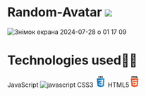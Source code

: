 # Random-Avatar <img src='https://avatars.githubusercontent.com/u/7983162?s=200&v=4' width=40>
![Знімок екрана 2024-07-28 о 01 17 09](https://github.com/user-attachments/assets/6d878309-027a-43f9-a1ff-e244158f8632)
# Technologies used👨‍💻
JavaScript <img src="https://upload.wikimedia.org/wikipedia/commons/thumb/9/99/Unofficial_JavaScript_logo_2.svg/1024px-Unofficial_JavaScript_logo_2.svg.png" alt="javascript" width="20" height="20"/>  CSS3 <img src="https://raw.githubusercontent.com/devicons/devicon/master/icons/css3/css3-original-wordmark.svg" alt="css3" width="25" height="25"/>  HTML5<img src="https://raw.githubusercontent.com/devicons/devicon/master/icons/html5/html5-original-wordmark.svg" alt="html5" width="25" height="25"/>


